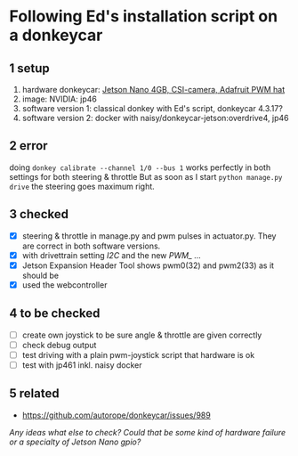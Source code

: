 # Following Ed's installation script on a donkeycar

## 1 setup
1. hardware donkeycar: [Jetson Nano 4GB, CSI-camera, Adafruit PWM hat](https://github.com/connected-autonomous-mobility/50-hardware/blob/master/build_hardware_ValleyCrawler.md)
2. image: NVIDIA: jp46
3. software version 1: classical donkey with Ed's script, donkeycar 4.3.17?
4. software version 2: docker with naisy/donkeycar-jetson:overdrive4, jp46

## 2 error
doing ```donkey calibrate --channel 1/0 --bus 1``` works perfectly in both settings for both steering & throttle
But as soon as I start ```python manage.py drive``` the steering goes maximum right.

## 3 checked
- [x] steering & throttle in manage.py and pwm pulses in actuator.py. They are correct in both software versions.
- [x] with drivettrain setting *I2C* and the new *PWM_ ...*
- [x] Jetson Expansion Header Tool shows pwm0(32) and pwm2(33) as it should be
- [x] used the webcontroller

## 4 to be checked
- [ ] create own joystick to be sure angle & throttle are given correctly
- [ ] check debug output
- [ ] test driving with a plain pwm-joystick script that hardware is ok
- [ ] test with jp461 inkl. naisy docker

## 5 related
- https://github.com/autorope/donkeycar/issues/989

*Any ideas what else to check? Could that be some kind of hardware failure or a specialty of Jetson Nano gpio?*
